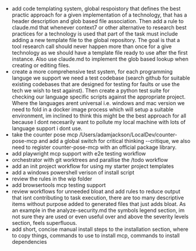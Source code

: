 - add code templating system, global respoistory that defines the best practic approach for a given implementation of a technology, that has a header description and glob based file association. Then add a rule to claude.md that whenever context7 or other alternative to research best practices for a technology is used that part of the task must include adding a new template file to the global repository. The goal is that a tool research call should never happen more than once for a give technology as we should have a template file ready to use after the first instance. Also use claude.md to implement the glob based lookup when creating or editing files.
- create a more comprehensive test system, for each programming languge we support we need a test codebase (search github for suitable existing codebases that are designed for testing for faults or use the tech we wish to test against). Then create a python test suite for checking our language specific scripts against the appropriate project. Where the languages arent universal i.e. windows and mac version we need to fold in a docker image process which will setup a suitable environment, im inclined to think this might be the best approach for all because I dont necesarily want to pollute my local machine with lots of language support i dont use.
- take the counter pose mcp /Users/adamjackson/LocalDev/counter-pose-mcp and add a global switch for critical thinking --critique, we also need to register counter-pose-mcp with an official package library.
- add playwright mcp support with e2e testing workflow
- orchestrator with git worktrees and parallise the /todo workflow
- add an init project workflow for using my starter project templates
- add a windows powershell verison of install script
- review the rules in the wip folder
- add browsertools mcp testing support
- review workflows for unneeded bloat and add rules to reduce output that isnt contributing to task execution, there are too many descriptive items without purpose added to generated files that just adds bloat. As an example in the analyze-security.md the symbols legend section, im not sure they are used or even useful over and above the severity levels section, feels superfluous.
- add short, concise manual install steps to the installation section, where to copy things, commands to use to install mcp, commands to install dependencies
